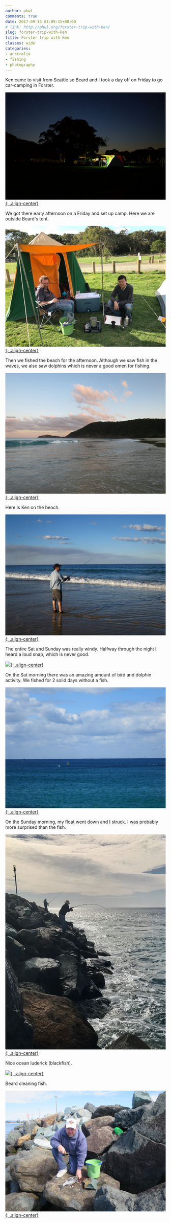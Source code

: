 ```yaml
---
author: phwl
comments: true
date: 2017-09-15 01:09:15+00:00
# link: http://phwl.org/forster-trip-with-ken/
slug: forster-trip-with-ken
title: Forster trip with Ken
classes: wide
categories:
- australia
- fishing
- photography
---
```


Ken came to visit from Seattle so Beard and I took a day off on Friday to go car-camping in Forster.

[![](/assets/images/2017/09/IMG_0053.jpg){: .align-center}](/assets/images/2017/09/IMG_0053.jpg)
<!-- more -->

We got there early afternoon on a Friday and set up camp. Here we are outside Beard's tent.

[![](/assets/images/2017/09/IMG_6702-e1505835570112.jpg){: .align-center}](/assets/images/2017/09/IMG_6702-e1505835570112.jpg)

Then we fished the beach for the afternoon. Although we saw fish in the waves, we also saw dolphins which is never a good omen for fishing.

[![](/assets/images/2017/09/IMG_0063.jpg){: .align-center}](/assets/images/2017/09/IMG_0063.jpg)

Here is Ken on the beach.

[![](/assets/images/2017/09/IMG_0062.jpg){: .align-center}](/assets/images/2017/09/IMG_0062.jpg)

The entire Sat and Sunday was really windy. Halfway through the night I heard a loud snap, which is never good.

[![](/assets/images/2017/09/IMG_0055.jpg){: .align-center}](/assets/images/2017/09/IMG_0055.jpg)

On the Sat morning there was an amazing amount of bird and dolphin activity. We fished for 2 solid days without a fish.

[![](/assets/images/2017/09/IMG_0064.jpg){: .align-center}](/assets/images/2017/09/IMG_0064.jpg)

On the Sunday morning, my float went down and I struck. I was probably more surprised than the fish.

[![](/assets/images/2017/09/IMG_9784.jpg){: .align-center}](/assets/images/2017/09/IMG_9784.jpg)

Nice ocean luderick (blackfish).

[![](/assets/images/2017/09/IMG_0065.jpg){: .align-center}](/assets/images/2017/09/IMG_0065.jpg)

Beard cleaning fish.

[![](/assets/images/2017/09/IMG_0066.jpg){: .align-center}](/assets/images/2017/09/IMG_0066.jpg)






